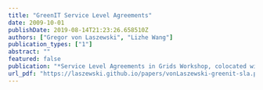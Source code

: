 ```yaml
---
title: "GreenIT Service Level Agreements"
date: 2009-10-01
publishDate: 2019-08-14T21:23:26.658510Z
authors: ["Gregor von Laszewski", "Lizhe Wang"]
publication_types: ["1"]
abstract: ""
featured: false
publication: "*Service Level Agreements in Grids Workshop, colocated with IEEE/ACM Grid 2009 Conference*"
url_pdf: "https://laszewski.github.io/papers/vonLaszewski-greenit-sla.pdf"
---
```


